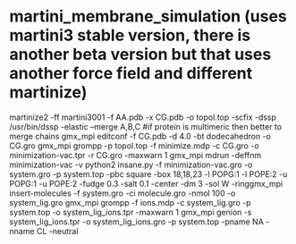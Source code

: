 # martini_membrane_simulation (uses martini3 stable version, there is another beta version but that uses another force field and different martinize)
martinize2 -ff martini3001 -f AA.pdb -x CG.pdb -o topol.top -scfix -dssp /usr/bin/dssp -elastic –merge A,B,C​ #if protein is multimeric then better to merge chains
gmx_mpi editconf -f CG.pdb -d 4.0 -bt dodecahedron -o CG.gro​
gmx_mpi grompp -p topol.top -f minimize.mdp -c CG.gro -o minimization-vac.tpr -r CG.gro -maxwarn 1​
gmx_mpi mdrun -deffnm minimization-vac -v
python2 insane.py -f minimization-vac.gro -o system.gro -p system.top -pbc square -box 18,18,23 -l POPG:1 -l POPE:2 -u POPG:1 -u POPE:2 -fudge 0.3 -salt 0.1 -center -dm 3 -sol W -ring​ 
gmx_mpi insert-molecules -f system.gro -ci molecule.gro -nmol 100 -o system_lig.gro​
gmx_mpi grompp -f ions.mdp -c system_lig.gro -p system.top -o system_lig_ions.tpr -maxwarn 1​
gmx_mpi genion -s system_lig_ions.tpr -o system_lig_ions.gro -p system.top -pname NA -nname CL -neutral​
